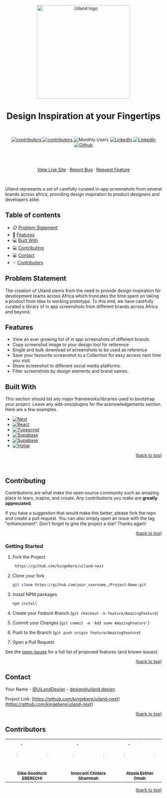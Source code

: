 <p align="center">
  <a href="https://github.com/kingebere/uiland-next">
    <img src="https://uiland.design/assets/img/Uiland-logo.png" alt="Uiland logo" width="300" />
  </a>
</p>

<h1 align="center">Design Inspiration at your Fingertips</h1>
<br />

<p align="center">
  <a href="https://github.com/kingebere/uiland-next/graphs/contributors">
    <img alt="contributors" src="https://img.shields.io/badge/CONTRIBUTORS-2-brightgreen"/>
  </a>
    <a href="https://github.com/kingebere/uiland-next/graphs/contributors">
    <img alt="contributors" src="https://img.shields.io/badge/FORKS-2-yellow"/>
  </a>
  <img alt="Monthly Users" src="https://img.shields.io/badge/MONTHLY USERS-3k-brightgreen"/>
  <a href="https://www.linkedin.com/in/uiland-design-943a0b268/">
   <img alt="LinkedIn" src="https://img.shields.io/badge/-LINKEDIN-black.svg?&logo=linkedin&colorB=blue" />
  </a>
    <a href="https://twitter.com/UiLandDesign/">
   <img alt="LinkedIn" src="https://img.shields.io/badge/-TWITTER-black.svg?&logo=twitter&colorB=blue" />
  </a>
      <a href="https://github.com/kingebere/uiland-next">
   <img alt="Github" src="https://img.shields.io/badge/-GITHUB-black.svg?&logo=github&colorB=black" />
  </a>
</p>

<br />

  <p align="center">
    <br />
    <a href="https://uiland.design">View Live Site</a>
    ·
    <a href="https://github.com/kingebere/uiland-next/issues">Report Bug</a>
    ·
    <a href="https://github.com/kingebere/uiland-next/issues">Request Feature</a>
  </p>
</div>
<br/>
<p>Uiland represents a set of carefully curated in-app screenshots from several brands across africa, providing design inspiration to product designers and developers alike. </p>

<!-- TABLE OF CONTENTS -->

## Table of contents

- 📋 [Problem Statement](#ProblemStatement)
- 🚀 [Features](#Features)
- 💻 [Built With](#BuiltWith)
- 💻 [Contributing](#Contributing)
- 💻 [Contact](#Contact)
- ✨ [Contributors](#contributors)

<!-- ABOUT THE PROJECT -->

## Problem Statement

The creation of Uiland stems from the need to provide design inspiration for development teams across Africa which truncates the time spent on taking a product from idea to working prototype. To this end, we have carefully curated a library of in app screenshots from different brands across Africa and beyond.
<br/>

## Features

- View an ever growing list of in app screenshots of different brands
- Copy screenshot image to your design tool for reference
- Single and bulk download of screenshots to be used as reference
- Save your favourite screenshot to a Collection for easy access next time you visit.
- Share screenshot to different social media platforms.
- Filter screenshots by design elements and brand names.
  <br/>

## Built With

This section should list any major frameworks/libraries used to bootstrap your project. Leave any add-ons/plugins for the acknowledgements section. Here are a few examples.

- [![Next][Next.js]][Next-url]
- [![React][React.js]][React-url]
- [![Typescript][typescript.js]][typescript-url]
- [![Supabase][Supabase.com]][supabase-url]
- [![Supabase][styled.com]][styled-url]
- [![Hotjar][hotjar.com]][hotjar-url]

<p align="right">(<a href="#readme-top">back to top</a>)</p>
<br/>

<!-- CONTRIBUTING -->

## Contributing

Contributions are what make the open source community such an amazing place to learn, inspire, and create. Any contributions you make are **greatly appreciated**.

If you have a suggestion that would make this better, please fork the repo and create a pull request. You can also simply open an issue with the tag "enhancement".
Don't forget to give the project a star! Thanks again!

<p align="right">(<a href="#readme-top">back to top</a>)</p>

<!-- GETTING STARTED -->

### Getting Started

1. Fork the Project

   ```sh
    https://github.com/kingebere/uiland-next

   ```

2. Clone your fork

   ```sh
   git clone https://github.com/your_username_/Project-Name.git

   ```

3. Install NPM packages
   ```sh
   npm install
   ```
4. Create your Feature Branch (`git checkout -b feature/AmazingFeature`)
5. Commit your Changes (`git commit -m 'Add some AmazingFeature'`)
6. Push to the Branch (`git push origin feature/AmazingFeature`)
7. Open a Pull Request

See the [open issues](https://github.com/kingebere/uiland-next/issues) for a full list of proposed features (and known issues).

<p align="right">(<a href="#readme-top">back to top</a>)</p>

<!-- CONTACT -->

## Contact

Your Name - [
@UiLandDesign](https://twitter.com/UiLandDesign) - design@uiland.design

Project Link: [https://github.com/kingebere/uiland-next](https://github.com/kingebere/uiland-next)

<p align="right">(<a href="#readme-top">back to top</a>)</p>

<!-- ACKNOWLEDGMENTS -->

## Contributors

<table>
  <tbody>
    <tr>
    <tr>
      <td align="center"><a href="https://github.com/kingebere"><img style = ' width:100px;height:100px;border-radius:50%;' src='https://avatars.githubusercontent.com/kingebere'/><br /><sub><b>Dike Goodluck EBERECHI</b></sub></a><br />
      </td>
        <td align="center"><a href="https://github.com/codewarsfx"><img style = ' width:100px;height:100px;border-radius:50%;' src='https://avatars.githubusercontent.com/codewarsfx'/><br /><sub><b>Innocent Chidera Shammah</b></sub></a><br />
      </td>
        <td align="center"><a href="https://www.linkedin.com/in/tassyomah/"><img style = ' width:100px;height:100px;border-radius:50%;' src='https://uiland.design/assets/img/tassy.jpeg'/><br /><sub><b>Atasie Esther Omah</b></sub></a><br />
      </td>
    </tr>
  </tbody>
</table>

<p align="right">(<a href="#readme-top">back to top</a>)</p>

<!-- MARKDOWN LINKS & IMAGES -->
<!-- https://www.markdownguide.org/basic-syntax/#reference-style-links -->

[contributors-shield]: https://img.shields.io/badge/CONTRIBUTORS-3-brightgreen?logoHeight=40?style=for-the-badge
[contributors-url]: https://github.com/kingebere/uiland-next/graphs/contributors
[forks-shield]: https://img.shields.io/badge/FORKS-2-blue?logoHeight=40?style=for-the-badge
[forks-url]: https://github.com/kingebere/uiland-next/forks
[issues-shield]: https://img.shields.io/github/issues/othneildrew/Best-README-Template.svg?style=for-the-badge
[issues-url]: https://github.com/kingebere/uiland-next/issues
[linkedin-shield]: https://img.shields.io/badge/-LinkedIn-black.svg?style=for-the-badge&logo=linkedin&colorB=555
[linkedin-url]: https://www.linkedin.com/in/uiland-design-943a0b268/
[product-screenshot]: images
[Next.js]: https://img.shields.io/badge/Next-000000?style=for-the-badge&logo=nextdotjs&logoColor=white
[Next-url]: https://nextjs.org/
[typescript.js]: https://img.shields.io/badge/Typescript-blue?style=for-the-badge&logo=typescript&logoColor=white
[typescript-url]: https://typescript.org/
[React.js]: https://img.shields.io/badge/React-20232A?style=for-the-badge&logo=react&logoColor=61DAFB
[React-url]: https://reactjs.org/
[supabase.com]: https://img.shields.io/badge/Supabase-green?style=for-the-badge&logo=supabase&logoColor=white
[supabase-url]: https://supabase.com
[styled.com]: https://img.shields.io/badge/Styledcomponents-pink?style=for-the-badge&logo=styledcomponents&logoColor=white
[styled-url]: https://supabase.com
[hotjar.com]: https://img.shields.io/badge/Hotjar-red?style=for-the-badge&logo=hotjar&logoColor=white
[hotjar-url]: https://hotjar.com
